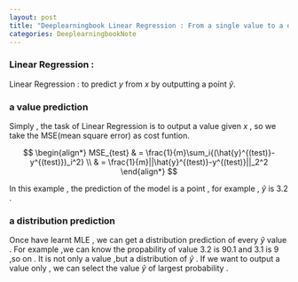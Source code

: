 ```yaml
---
layout: post
title: "Deeplearningbook Linear Regression : From a single value to a distribution prediction"
categories: DeeplearningbookNote
---
```

### Linear Regression :

Linear Regression : to predict $y$ from $x$ by outputting a point $\hat{y}$.  

### a value prediction

Simply , the task of Linear Regression is to output a value given $x$ , so we take the MSE(mean square error) as cost funtion.

$$
\begin{align*}
MSE_{test} & = \frac{1}{m}\sum_i{(\hat{y}^{(test)}-y^{(test)})_i^2} \\
           & = \frac{1}{m}||\hat{y}^{(test)}-y^{(test)}||_2^2
\end{align*}
$$

In this example , the prediction of the model is a point , for example , $\hat{y}$ is $3.2$ . 

### a distribution  prediction 

Once have learnt MLE , we can get a distribution prediction of every $\hat{y}$ value . For example ,we can know the propability of value $3.2$ is $90.1%$ and $3.1$ is $9%$ ,so on . It is not only a value ,but a distribution of $\hat{y}$ . If we want to output a value only , we can select the value $\hat{y}$ of largest probability .
